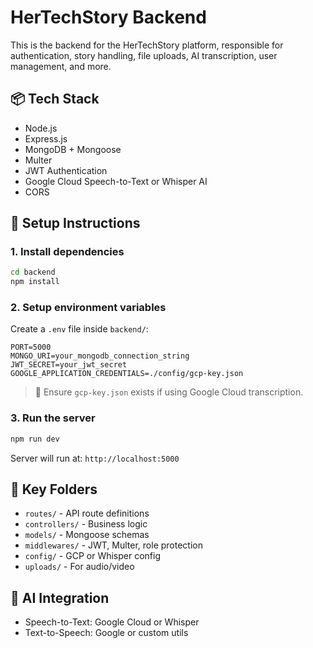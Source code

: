 # HerTechStory Backend

This is the backend for the HerTechStory platform, responsible for authentication, story handling, file uploads, AI transcription, user management, and more.

## 📦 Tech Stack
- Node.js
- Express.js
- MongoDB + Mongoose
- Multer
- JWT Authentication
- Google Cloud Speech-to-Text or Whisper AI
- CORS

## 🚀 Setup Instructions

### 1. Install dependencies
```bash
cd backend
npm install
```

### 2. Setup environment variables
Create a `.env` file inside `backend/`:
```env
PORT=5000
MONGO_URI=your_mongodb_connection_string
JWT_SECRET=your_jwt_secret
GOOGLE_APPLICATION_CREDENTIALS=./config/gcp-key.json
```

> 📝 Ensure `gcp-key.json` exists if using Google Cloud transcription.

### 3. Run the server
```bash
npm run dev
```

Server will run at: `http://localhost:5000`

## 📁 Key Folders

- `routes/` - API route definitions
- `controllers/` - Business logic
- `models/` - Mongoose schemas
- `middlewares/` - JWT, Multer, role protection
- `config/` - GCP or Whisper config
- `uploads/` - For audio/video

## 🧠 AI Integration

- Speech-to-Text: Google Cloud or Whisper
- Text-to-Speech: Google or custom utils

